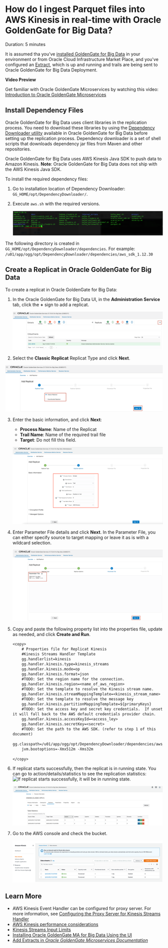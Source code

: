 # How do I ingest Parquet files into  AWS Kinesis in real-time with Oracle GoldenGate for Big Data?
Duration: 5 minutes

It is assumed tha you’ve [installed GoldenGate for Big Data](https://docs.oracle.com/en/middleware/goldengate/big-data/21.1/gadbd/installing-oracle-goldengate-microservices-big-data.html#GUID-3145D2E1-C257-4C5D-A472-0EFAB31B6237) in your environment or from Oracle Cloud Infrastructure Market Place, and you've configured an [Extract](https://docs.oracle.com/en/middleware/goldengate/core/21.3/coredoc/extract-add-extract.html), which is up and running and trails are being sent to Oracle GoldenGate for Big Data Deployment. 

**Video Preview**

Get familiar with Oracle GoldenGate Microservices by watching this video: [Introduction to Oracle GoldenGate Microservices](youtube:aekcNiAYC7k)

## Install Dependency Files 

Oracle GoldenGate for Big Data uses client libraries in the replication process. You need to download these libraries by using the [Dependency Downloader utility](https://doc.oracle.com/en/middleware/goldengate/big-data/21.1/gadbd/dependency-downloader.html#GUID-6252EAFA-D76A-4A83-BB16-41BCCCC46194) available in Oracle GoldenGate for Big Data before setting up the replication process. Dependency downloader is a set of shell scripts that downloads dependency jar files from Maven and other repositories. 

Oracle GoldenGate for Big Data uses AWS Kinesis Java SDK to push data to Amazon Kinesis.
**Note**: Oracle GoldenGate for Big Data does not ship with the AWS Kinesis Java SDK. 

To install the required dependency files:

1. Go to installation location of Dependency Downloader: ```GG_HOME/opt/DependencyDownloader/```. 
2. Execute ```aws.sh``` with the required versions. 

    ![Executing aws.sh](./images/aws-execute.png " ")

The following directory is created in ```GG_HOME/opt/DependencyDownloader/dependencies```.  For example: ```/u01/app/ogg/opt/DependencyDownloader/dependencies/aws_sdk_1.12.30```
   
## Create a Replicat in Oracle GoldenGate for Big Data
To create a replicat in Oracle GoldenGate for Big Data:

1. In the Oracle GoldenGate for Big Data UI, in the **Administration Service** tab, click the **+** sign to add a replicat. 
    
    ![Click + in the Administration Service tab.](./images/common-admin-service-plus.png " ")

2. Select the **Classic Replicat** Replicat Type and click **Next**.

![Select the Replicat Type and click Next.](./images/common-select-replicat-type.png " ")

3. Enter the basic information, and click **Next**:

    * **Process Name**: Name of the Replicat
    * **Trail Name**: Name of the required trail file
    * **Target**: Do not fill this field. 

    ![Enter the basic information, and click Next.](./images/basic-info-target-kinesis.png " ")
    
4. Enter Parameter File details and click **Next**. In the Parameter File, you can either specify source to target mapping or leave it as is with a wildcard selection. 

    ![Provide Parameter File details and click Next.](./images/common-parameter-files.png " ")

5. Copy and paste the following property list into the properties file, update as needed, and click **Create and Run**.

    ```  
    <copy>
        # Properties file for Replicat Kinesis
        #Kinesis Streams Handler Template
        gg.handlerlist=kinesis
        gg.handler.kinesis.type=kinesis_streams
        gg.handler.kinesis.mode=op
        gg.handler.kinesis.format=json
        #TODO: Set the region name for the connection.
        gg.handler.kinesis.region=<name_of_aws_region>
        #TODO: Set the template to resolve the Kinesis stream name.
        gg.handler.kinesis.streamMappingTemplate=<kinesis_stream_name>
        #TODO: Set the template to resolve the message key
        gg.handler.kinesis.partitionMappingTemplate=${primaryKeys}
        #TODO: Set the access key and secret key credentials.  If unset it will fall back to the AWS default credentials provider chain.
        gg.handler.kinesis.accessKeyId=<access_ley>
        gg.handler.kinesis.secretKey=<secret>
        #TODO: Set the path to the AWS SDK. (refer to step 1 of this document)
        gg.classpath=/u01/app/ogg/opt/DependencyDownloader/dependencies/aws_sdk_1.12.30/*
        jvm.bootoptions=-Xmx512m -Xms32m  

    </copy>
    ```   
6. If replicat starts successfully, then the replicat is in running state. You can go to action/details/statistics to see the replication statistics: 
    ![ If replicat starts successfully, it will be in running state.](./images/kinesis-replication-status.png " ")

    ![ If replicat starts successfully, it will be in running state.](./images/kinesis-replication-statistics.png " ")

7. Go to the AWS console and check the bucket. 

    ![S3 Bucket](./images/kinesis-aws-console.png " ")
    

## Learn More

* AWS Kinesis Event Handler can be configured for proxy server. For more information, see [Configuring the Proxy Server for Kinesis Streams Handler](https://docs.oracle.com/en/middleware/goldengate/big-data/21.1/gadbd/using-kinesis-handler.html#GUID-53289E28-F09A-4D51-83AE-B1A65963538E)
* [AWS Kinesis performance considerations](https://docs.oracle.com/en/middleware/goldengate/big-data/21.1/gadbd/using-kinesis-handler.html#GUID-152F3692-ECBD-43F0-BD70-8B5E5448AA1A)
* [Kinesis Streams Input Limits](https://docs.oracle.com/en/middleware/goldengate/big-data/21.1/gadbd/using-kinesis-handler.html#GUID-3C114CC8-FC53-4935-8FE9-CD662EC0EDA4)
* [Installing Oracle GoldenGate MA for Big Data Using the UI](https://docs.oracle.com/en/middleware/goldengate/big-data/21.1/gadbd/installing-oracle-goldengate-microservices-big-data.html#GUID-3145D2E1-C257-4C5D-A472-0EFAB31B6237)
* [Add Extracts in *Oracle GoldenGate Microservices Documentation*](https://docs.oracle.com/en/middleware/goldengate/core/21.3/coredoc/extract-add-extract.html)
